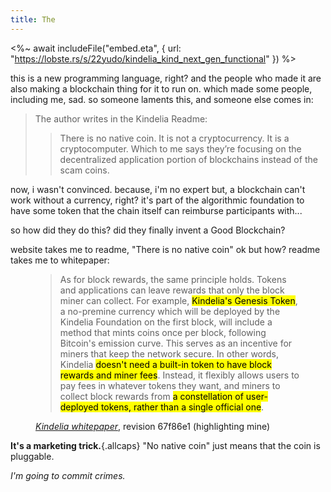 ```yaml
---
title: The 
---
```



<%~ await includeFile("embed.eta", { url: "https://lobste.rs/s/22yudo/kindelia_kind_next_gen_functional" }) %>


this is a new programming language, right?
and the people who made it are also making a blockchain thing for it to run on.
which made some people, including me, sad.
so someone laments this, and someone else comes in: 

<style>
/* TODO: move this to missing.css */
blockquote blockquote { font-size: 1em }
</style>

> The author writes in the Kindelia Readme:
> > There is no native coin. It is not a cryptocurrency. It is a cryptocomputer.
> Which to me says they’re focusing on the decentralized application portion of blockchains instead of the scam coins.

now, i wasn't convinced.
because, i'm no expert but, a blockchain can't work without a currency, right?
it's part of the algorithmic foundation to have some token that the chain itself can reimburse participants with...

so how did they do this? did they finally invent a Good Blockchain?

website takes me to readme, "There is no native coin" ok but how? readme takes me to whitepaper:

<figure class="contents">

> As for block rewards, the same principle holds. Tokens and applications can leave rewards that only the block miner can collect. For example, <mark>Kindelia's Genesis Token</mark>, a no-premine currency which will be deployed by the Kindelia Foundation on the first block, will include a method that mints coins once per block, following Bitcoin's emission curve. This serves as an incentive for miners that keep the network secure. In other words, Kindelia <mark>doesn't need a built-in token to have block rewards and miner fees</mark>. Instead, it flexibly allows users to pay fees in whatever tokens they want, and miners to collect block rewards from <mark>a constellation of user-deployed tokens, rather than a single official one</mark>.

<figcaption>
    <a href="https://github.com/Kindelia/Kindelia-Chain/blob/67f86e1bf580dbf592b3cb80e8da2ec14ce01ea7/WHITEPAPER.md"
    ><cite>Kindelia whitepaper</cite></a>,
    revision 67f86e1
    (highlighting mine)
</figcaption>

</figure>

**It's a marketing trick.**{.allcaps}
"No native coin" just means that the coin is pluggable.

<i>I'm going to commit crimes.</i>
